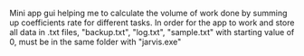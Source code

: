 Mini app gui helping me to calculate the volume of work done by summing up coefficients rate for different tasks. 
In order for the app to work and store all data in .txt files,
"backup.txt", "log.txt", "sample.txt" with starting value of 0, must be in the same folder with "jarvis.exe"
